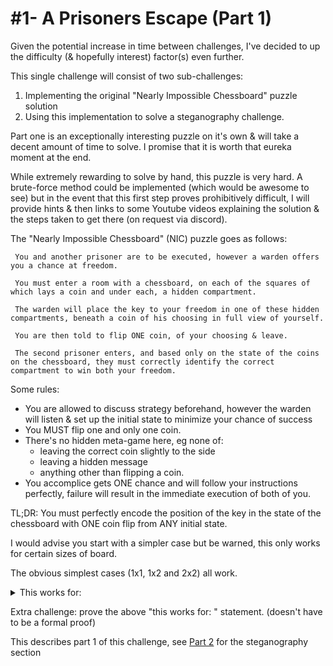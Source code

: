 # #1- A Prisoners Escape (Part 1)

Given the potential increase in time between challenges, I've decided to up the difficulty (& hopefully interest) factor(s) even further.

This single challenge will consist of two sub-challenges:

 1. Implementing the original "Nearly Impossible Chessboard" puzzle solution
 2. Using this implementation to solve a steganography challenge.

Part one is an exceptionally interesting puzzle on it's own & will take a decent amount of time to solve. I promise that it is worth that eureka moment at the end.

While extremely rewarding to solve by hand, this puzzle is very hard. A brute-force method could be implemented (which would be awesome to see) but in the event that this first step proves prohibitively difficult, I will provide hints & then links to some Youtube videos explaining the solution & the steps taken to get there (on request via discord).

The "Nearly Impossible Chessboard" (NIC) puzzle goes as follows:
```
 You and another prisoner are to be executed, however a warden offers you a chance at freedom.

 You must enter a room with a chessboard, on each of the squares of which lays a coin and under each, a hidden compartment.

 The warden will place the key to your freedom in one of these hidden compartments, beneath a coin of his choosing in full view of yourself.

 You are then told to flip ONE coin, of your choosing & leave.

 The second prisoner enters, and based only on the state of the coins on the chessboard, they must correctly identify the correct compartment to win both your freedom.
```
Some rules:
 - You are allowed to discuss strategy beforehand, however the warden will listen & set up the initial state to minimize your chance of success
 - You MUST flip one and only one coin.
 - There's no hidden meta-game here, eg none of:
   - leaving the correct coin slightly to the side
   - leaving a hidden message
   - anything other than flipping a coin.
- You accomplice gets ONE chance and will follow your instructions perfectly, failure will result in the immediate execution of both of you.

TL;DR: You must perfectly encode the position of the key in the state of the chessboard with ONE coin flip from ANY initial state.

I would advise you start with a simpler case but be warned, this only works for certain sizes of board. 

The obvious simplest cases (1x1, 1x2 and 2x2) all work.

<details>
    <summary> This works for: </summary>
    Any board where the total number of spaces is a power of two. (This works for an 8x8 chessboard since 64 is the 6th power of two).
</details>

Extra challenge: prove the above "this works for: " statement. (doesn't have to be a formal proof)

This describes part 1 of this challenge, see [Part 2]() for the steganography section
